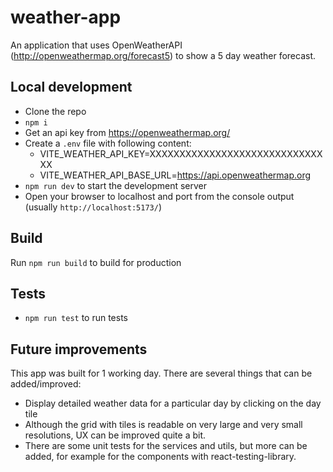 # weather-app

An application that uses OpenWeatherAPI (http://openweathermap.org/forecast5) to show a 5 day weather forecast.

## Local development
* Clone the repo
* `npm i`
* Get an api key from https://openweathermap.org/
* Create a `.env` file with following content:
  * VITE_WEATHER_API_KEY=XXXXXXXXXXXXXXXXXXXXXXXXXXXXXXX
  * VITE_WEATHER_API_BASE_URL=https://api.openweathermap.org
* `npm run dev` to start the development server
* Open your browser to localhost and port from the console output (usually `http://localhost:5173/`)

## Build
Run `npm run build` to build for production

## Tests
* `npm run test` to run tests

## Future improvements
This app was built for 1 working day. There are several things that can be added/improved:
* Display detailed weather data for a particular day by clicking on the day tile
* Although the grid with tiles is readable on very large and very small resolutions, UX can be improved quite a bit.
* There are some unit tests for the services and utils, but more can be added, for example for the components with react-testing-library.
